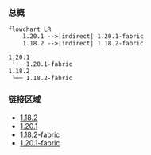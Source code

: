 ### 总概

```mermaid
flowchart LR
    1.20.1 -->|indirect| 1.20.1-fabric
    1.18.2 -->|indirect| 1.18.2-fabric
```

```
1.20.1
 └── 1.20.1-fabric
1.18.2
 └── 1.18.2-fabric
```

### 链接区域

- [1.18.2](/projects/1.18/assets/vanity-ancient-tool-variants/ancient_tools)
- [1.20.1](/projects/1.20/assets/vanity-ancient-tool-variants/ancient_tools)
- [1.18.2-fabric](/projects/1.18-fabric/assets/vanity-ancient-tool-variants/ancient_tools)
- [1.20.1-fabric](/projects/1.20-fabric/assets/vanity-ancient-tool-variants/ancient_tools)